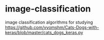 # image-classification
image classification algorithms for studying
https://github.com/vyomshm/Cats-Dogs-with-keras/blob/master/cats_dogs_keras.py
